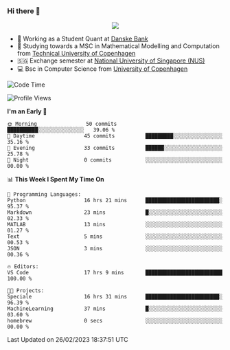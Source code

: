 ### Hi there 👋

<p align="center">
  <img src="https://media4.giphy.com/media/3ohzdKy5Z8TChSDuiA/giphy.gif?cid=ecf05e47r69cojk56gup9q8mep9liy48s94dn2uxsfh6fv39&rid=giphy.gif&ct=g" />
</p>

* 🏦 Working as a Student Quant at [Danske Bank](https://danskebank.dk)
* 🧮 Studying towards a MSC in Mathematical Modelling and Computation from [Technical University of Copenhagen](https://www.dtu.dk)
* 🇸🇬 Exchange semester at [National University of Singapore (NUS)](https://www.nus.edu.sg)
* 💻 Bsc in Computer Science from [University of Copenhagen](https://www.ku.dk/english/)


<!--START_SECTION:waka-->
![Code Time](http://img.shields.io/badge/Code%20Time-142%20hrs%2054%20mins-blue)

![Profile Views](http://img.shields.io/badge/Profile%20Views-1-blue)

**I'm an Early 🐤** 

```text
🌞 Morning                50 commits          ██████████░░░░░░░░░░░░░░░   39.06 % 
🌆 Daytime                45 commits          █████████░░░░░░░░░░░░░░░░   35.16 % 
🌃 Evening                33 commits          ██████░░░░░░░░░░░░░░░░░░░   25.78 % 
🌙 Night                  0 commits           ░░░░░░░░░░░░░░░░░░░░░░░░░   00.00 % 
```


📊 **This Week I Spent My Time On** 

```text
💬 Programming Languages: 
Python                   16 hrs 21 mins      ████████████████████████░   95.37 % 
Markdown                 23 mins             █░░░░░░░░░░░░░░░░░░░░░░░░   02.33 % 
MATLAB                   13 mins             ░░░░░░░░░░░░░░░░░░░░░░░░░   01.27 % 
Text                     5 mins              ░░░░░░░░░░░░░░░░░░░░░░░░░   00.53 % 
JSON                     3 mins              ░░░░░░░░░░░░░░░░░░░░░░░░░   00.36 % 

🔥 Editors: 
VS Code                  17 hrs 9 mins       █████████████████████████   100.00 % 

🐱‍💻 Projects: 
Speciale                 16 hrs 31 mins      ████████████████████████░   96.39 % 
MachineLearning          37 mins             █░░░░░░░░░░░░░░░░░░░░░░░░   03.60 % 
homebrew                 0 secs              ░░░░░░░░░░░░░░░░░░░░░░░░░   00.00 % 
```


 Last Updated on 26/02/2023 18:37:51 UTC
<!--END_SECTION:waka-->
